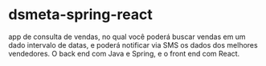 # dsmeta-spring-react
app de consulta de vendas, no qual você poderá buscar vendas em um dado intervalo de datas, e poderá notificar via SMS os dados dos melhores vendedores. 
O back end com Java e Spring, e o front end com React.
